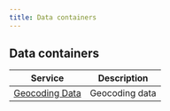 ```yaml
---
title: Data containers
---
```

## Data containers
| Service                              | Description                     |
|--------------------------------------|---------------------------------|
| [Geocoding Data](geocoding-data/)    | Geocoding data
